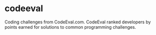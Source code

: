 # codeeval
Coding challenges from CodeEval.com. CodeEval ranked developers by points earned for solutions to common programming challenges.

